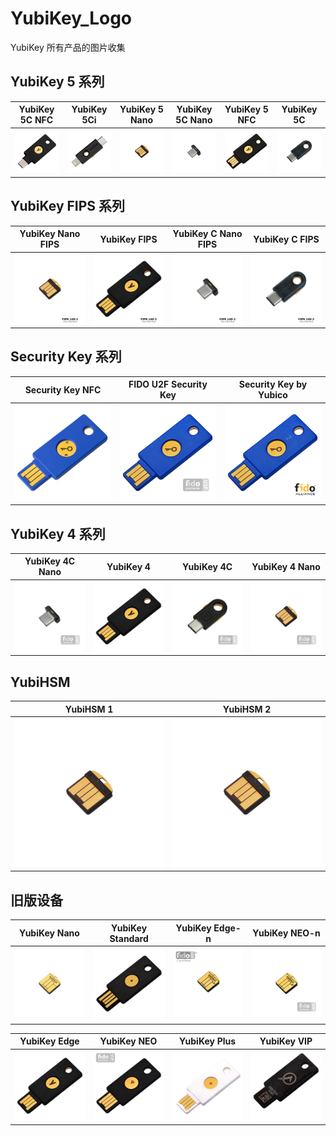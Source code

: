 # YubiKey_Logo
YubiKey 所有产品的图片收集

## YubiKey 5 系列

YubiKey 5C NFC|YubiKey 5Ci|YubiKey 5 Nano|YubiKey 5C Nano|YubiKey 5 NFC|YubiKey 5C
--------------|-----------|--------------|---------------|-------------|----------
![YubiKey 5C NFC](/Logos/YubiKey-5C-NFC.png)|![YubiKey 5Ci](/Logos/YubiKey-5Ci.png)|![YubiKey 5 Nano](/Logos/YubiKey-5-Nano.png)|![YubiKey 5C Nano](/Logos/YubiKey-5C-Nano.png)|![YubiKey 5 NFC](/Logos/YubiKey-5-NFC.png)|![YubiKey 5C](/Logos/YubiKey-5C.png)

## YubiKey FIPS 系列

YubiKey Nano FIPS|YubiKey FIPS|YubiKey C Nano FIPS|YubiKey C FIPS
-----------------|------------|-------------------|--------------
![YubiKey Nano FIPS](/Logos/YubiKey-Nano-FIPS.png)|![YubiKey FIPS](/Logos/YubiKey-FIPS.png)|![YubiKey C Nano FIPS](/Logos/YubiKey-C-Nano-FIPS.png)|![YubiKey C FIPS](/Logos/YubiKey-C-FIPS.png)

## Security Key 系列

Security Key NFC|FIDO U2F Security Key|Security Key by Yubico
----------------|---------------------|----------------------
![Security Key NFC](/Logos/Security-Key-NFC.png)|![FIDO U2F Security Key](/Logos/FIDO-U2F-Security-Key.png)|![Security Key by Yubico](/Logos/Security-Key-by-Yubico.png)

## YubiKey 4 系列

YubiKey 4C Nano|YubiKey 4|YubiKey 4C|YubiKey 4 Nano
---------------|---------|----------|--------------
![SYubiKey 4C Nano](/Logos/YubiKey-4C-Nano.png)|![YubiKey 4](/Logos/YubiKey-4.png)|![YubiKey 4C](/Logos/YubiKey-4C.png)|![YubiKey 4 Nano](/Logos/YubiKey-4-Nano.png)

## YubiHSM

YubiHSM 1|YubiHSM 2
---------|---------
![YubiHSM 1](/Logos/YubiHSM-1.png)|![YubiHSM 2](/Logos/YubiHSM-2.png)

## 旧版设备

YubiKey Nano|YubiKey Standard|YubiKey Edge-n|YubiKey NEO-n
------------|----------------|--------------|-------------
![YubiKey Nano](/Logos/YubiKey-Nano.png)|![YubiKey Standard](/Logos/YubiKey-Standard.png)|![YubiKey Edge-n](/Logos/YubiKey-Edge-n.png)|![YubiKey NEO-n](/Logos/YubiKey-NEO-n.png)|

YubiKey Edge|YubiKey NEO|YubiKey Plus|YubiKey VIP
------------|-----------|------------|-----------
![YubiKey Edge](/Logos/YubiKey-Edge.png)|![YubiKey NEO](/Logos/YubiKey-NEO.png)|![YubiKey Plus](/Logos/YubiKey-Plus.png)|![YubiKey VIP](/Logos/YubiKey-VIP.png)|
